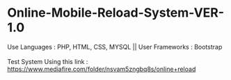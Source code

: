# Online-Mobile-Reload-System-VER-1.0
Use Languages : PHP, HTML, CSS, MYSQL || User Frameworks : Bootstrap 
<br><br>
Test System Using this link : <br>
https://www.mediafire.com/folder/nsvam5zngbq8s/online+reload
